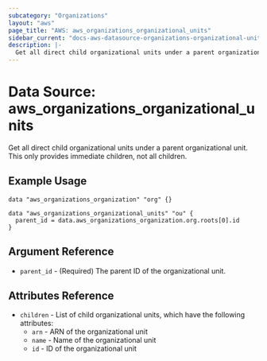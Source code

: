 ```yaml
---
subcategory: "Organizations"
layout: "aws"
page_title: "AWS: aws_organizations_organizational_units"
sidebar_current: "docs-aws-datasource-organizations-organizational-units"
description: |-
  Get all direct child organizational units under a parent organizational unit. This only provides immediate children, not all children
---
```


# Data Source: aws_organizations_organizational_units
Get all direct child organizational units under a parent organizational unit. This only provides immediate children, not all children.

## Example Usage

```hcl
data "aws_organizations_organization" "org" {}

data "aws_organizations_organizational_units" "ou" {
  parent_id = data.aws_organizations_organization.org.roots[0].id
}
```

## Argument Reference
* `parent_id` - (Required) The parent ID of the organizational unit.

## Attributes Reference
* `children` - List of child organizational units, which have the following attributes:
  * `arn` - ARN of the organizational unit
  * `name` - Name of the organizational unit
  * `id` - ID of the organizational unit
